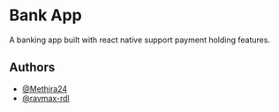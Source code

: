 
# Bank App

A banking app built with react native support payment holding features.


## Authors

- [@Methira24](https://github.com/Methira24)
- [@ravmax-rdl](https://github.com/ravmax-rdl)

